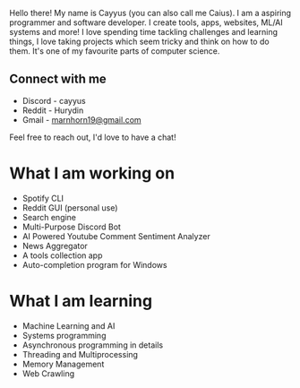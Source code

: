 Hello there! My name is Cayyus (you can also call me Caius). I am a aspiring programmer and software developer. I create tools, apps, websites, ML/AI systems and more! I love spending time tackling challenges and learning things, I love taking projects which seem tricky and think on how to do them. It's one of my favourite parts of computer science.

## Connect with me
- Discord - cayyus
- Reddit - Hurydin
- Gmail - marnhorn19@gmail.com <br>

Feel free to reach out, I'd love to have a chat!

# What I am working on
- Spotify CLI
- Reddit GUI (personal use)
- Search engine
- Multi-Purpose Discord Bot
- AI Powered Youtube Comment Sentiment Analyzer
- News Aggregator 
- A tools collection app
- Auto-completion program for Windows

# What I am learning 
- Machine Learning and AI
- Systems programming
- Asynchronous programming in details
- Threading and Multiprocessing
- Memory Management
- Web Crawling
<!---
Daviehoff/Daviehoff is a ✨ special ✨ repository because its `README.md` (this file) appears on your GitHub profile.
You can click the Preview link to take a look at your changes.
--->
